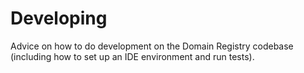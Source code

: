 # Developing

Advice on how to do development on the Domain Registry codebase (including how to set up an IDE environment and run tests).
